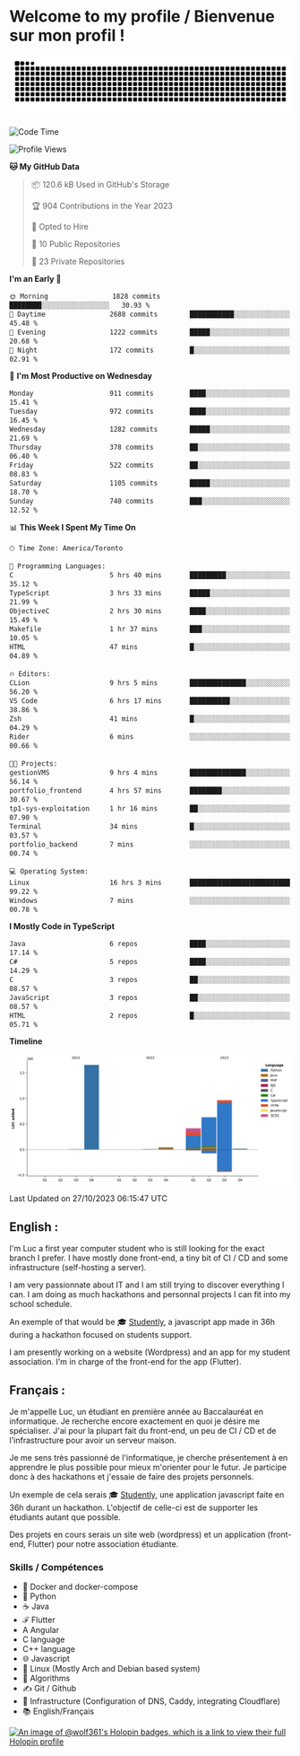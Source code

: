 # Welcome to my profile / Bienvenue sur mon profil !

![snake gif](https://github.com/wolf-361/wolf-361/blob/output/github-contribution-grid-snake.svg)

<!--START_SECTION:waka-->
![Code Time](http://img.shields.io/badge/Code%20Time-430%20hrs%2028%20mins-blue)

![Profile Views](http://img.shields.io/badge/Profile%20Views-0-blue)

**🐱 My GitHub Data** 

> 📦 120.6 kB Used in GitHub's Storage 
 > 
> 🏆 904 Contributions in the Year 2023
 > 
> 💼 Opted to Hire
 > 
> 📜 10 Public Repositories 
 > 
> 🔑 23 Private Repositories 
 > 
**I'm an Early 🐤** 

```text
🌞 Morning                1828 commits        ████████░░░░░░░░░░░░░░░░░   30.93 % 
🌆 Daytime                2688 commits        ███████████░░░░░░░░░░░░░░   45.48 % 
🌃 Evening                1222 commits        █████░░░░░░░░░░░░░░░░░░░░   20.68 % 
🌙 Night                  172 commits         █░░░░░░░░░░░░░░░░░░░░░░░░   02.91 % 
```
📅 **I'm Most Productive on Wednesday** 

```text
Monday                   911 commits         ████░░░░░░░░░░░░░░░░░░░░░   15.41 % 
Tuesday                  972 commits         ████░░░░░░░░░░░░░░░░░░░░░   16.45 % 
Wednesday                1282 commits        █████░░░░░░░░░░░░░░░░░░░░   21.69 % 
Thursday                 378 commits         ██░░░░░░░░░░░░░░░░░░░░░░░   06.40 % 
Friday                   522 commits         ██░░░░░░░░░░░░░░░░░░░░░░░   08.83 % 
Saturday                 1105 commits        █████░░░░░░░░░░░░░░░░░░░░   18.70 % 
Sunday                   740 commits         ███░░░░░░░░░░░░░░░░░░░░░░   12.52 % 
```


📊 **This Week I Spent My Time On** 

```text
🕑︎ Time Zone: America/Toronto

💬 Programming Languages: 
C                        5 hrs 40 mins       █████████░░░░░░░░░░░░░░░░   35.12 % 
TypeScript               3 hrs 33 mins       █████░░░░░░░░░░░░░░░░░░░░   21.99 % 
ObjectiveC               2 hrs 30 mins       ████░░░░░░░░░░░░░░░░░░░░░   15.49 % 
Makefile                 1 hr 37 mins        ███░░░░░░░░░░░░░░░░░░░░░░   10.05 % 
HTML                     47 mins             █░░░░░░░░░░░░░░░░░░░░░░░░   04.89 % 

🔥 Editors: 
CLion                    9 hrs 5 mins        ██████████████░░░░░░░░░░░   56.20 % 
VS Code                  6 hrs 17 mins       ██████████░░░░░░░░░░░░░░░   38.86 % 
Zsh                      41 mins             █░░░░░░░░░░░░░░░░░░░░░░░░   04.29 % 
Rider                    6 mins              ░░░░░░░░░░░░░░░░░░░░░░░░░   00.66 % 

🐱‍💻 Projects: 
gestionVMS               9 hrs 4 mins        ██████████████░░░░░░░░░░░   56.14 % 
portfolio_frontend       4 hrs 57 mins       ████████░░░░░░░░░░░░░░░░░   30.67 % 
tp1-sys-exploitation     1 hr 16 mins        ██░░░░░░░░░░░░░░░░░░░░░░░   07.90 % 
Terminal                 34 mins             █░░░░░░░░░░░░░░░░░░░░░░░░   03.57 % 
portfolio_backend        7 mins              ░░░░░░░░░░░░░░░░░░░░░░░░░   00.74 % 

💻 Operating System: 
Linux                    16 hrs 3 mins       █████████████████████████   99.22 % 
Windows                  7 mins              ░░░░░░░░░░░░░░░░░░░░░░░░░   00.78 % 
```

**I Mostly Code in TypeScript** 

```text
Java                     6 repos             ████░░░░░░░░░░░░░░░░░░░░░   17.14 % 
C#                       5 repos             ████░░░░░░░░░░░░░░░░░░░░░   14.29 % 
C                        3 repos             ██░░░░░░░░░░░░░░░░░░░░░░░   08.57 % 
JavaScript               3 repos             ██░░░░░░░░░░░░░░░░░░░░░░░   08.57 % 
HTML                     2 repos             █░░░░░░░░░░░░░░░░░░░░░░░░   05.71 % 
```



**Timeline**

![Lines of Code chart](https://raw.githubusercontent.com/wolf-361/wolf-361/main/assets/bar_graph.png)


 Last Updated on 27/10/2023 06:15:47 UTC
<!--END_SECTION:waka-->

## English : 

I'm Luc a first year computer student who is still looking for the exact branch I prefer. I have mostly done front-end, a tiny bit of CI / CD and some infrastructure (self-hosting a server).

I am very passionnate about IT and I am still trying to discover everything I can. I am doing as much hackathons and personnal projects I can fit into my school schedule.

An exemple of that would be 🎓 [Studently](https://github.com/wolf-361/Studently-CodeJam12), a javascript app made in 36h during a hackathon focused on students support.

I am presently working on a website (Wordpress) and an app for my student association. I'm in charge of the front-end for the app (Flutter).

## Français :

Je m'appelle Luc, un étudiant en première année au Baccalauréat en informatique. Je recherche encore exactement en quoi je désire me spécialiser. J'ai pour la plupart fait du front-end, un peu de CI / CD et de l'infrastructure pour avoir un serveur maison.

Je me sens très passionné de l'informatique, je cherche présentement à en apprendre le plus possible pour mieux m'orienter pour le futur. Je participe donc à des hackathons et j'essaie de faire des projets personnels.

Un exemple de cela serais 🎓 [Studently](https://github.com/wolf-361/Studently-CodeJam12), une application javascript faite en 36h durant un hackathon. L'objectif de celle-ci est de supporter les étudiants autant que possible.

Des projets en cours serais un site web (wordpress) et un application (front-end, Flutter) pour notre association étudiante.

###  Skills / Compétences

* 🐋 Docker and docker-compose
* 🐍 Python
* ☕ Java
* ℱ Flutter
* A Angular
* C language
* C++ language
* 🌐 Javascript
* 🐧 Linux (Mostly Arch and Debian based system)
* 🧩 Algorithms
* ✍️ Git / Github
* 📜 Infrastructure (Configuration of DNS, Caddy, integrating Cloudflare)
* 📚 English/Français

[![An image of @wolf361's Holopin badges, which is a link to view their full Holopin profile](https://holopin.me/wolf361)](https://holopin.io/@wolf361)


